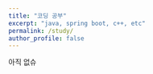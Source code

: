 ```yaml
---
title: "코딩 공부"
excerpt: "java, spring boot, c++, etc"
permalink: /study/
author_profile: false
---
```


아직 없슈
